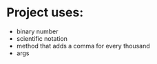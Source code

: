 # Project uses:
- binary number
- scientific notation
- method that adds a comma for every thousand
- args